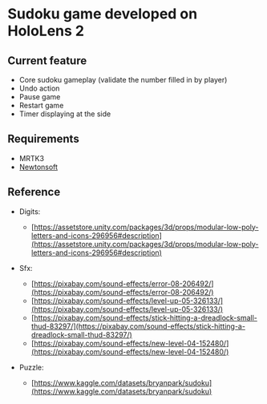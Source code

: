# Sudoku game developed on HoloLens 2
## Current feature
- Core sudoku gameplay (validate the number filled in by player)
- Undo action
- Pause game
- Restart game
- Timer displaying at the side

## Requirements
- MRTK3
- [Newtonsoft](https://www.newtonsoft.com/json)

## Reference
- Digits: 
    - [https://assetstore.unity.com/packages/3d/props/modular-low-poly-letters-and-icons-296956#description](https://assetstore.unity.com/packages/3d/props/modular-low-poly-letters-and-icons-296956#description)

- Sfx: 
    - [https://pixabay.com/sound-effects/error-08-206492/](https://pixabay.com/sound-effects/error-08-206492/)
    - [https://pixabay.com/sound-effects/level-up-05-326133/](https://pixabay.com/sound-effects/level-up-05-326133/)
    - [https://pixabay.com/sound-effects/stick-hitting-a-dreadlock-small-thud-83297/](https://pixabay.com/sound-effects/stick-hitting-a-dreadlock-small-thud-83297/)
    - [https://pixabay.com/sound-effects/new-level-04-152480/](https://pixabay.com/sound-effects/new-level-04-152480/)

- Puzzle:
    - [https://www.kaggle.com/datasets/bryanpark/sudoku](https://www.kaggle.com/datasets/bryanpark/sudoku)